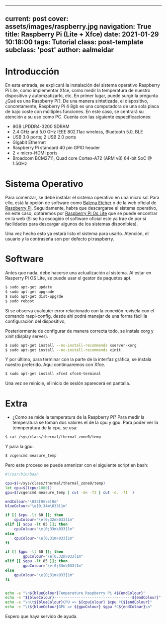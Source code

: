 
---
current: post
cover: assets/images/raspberry.jpg
navigation: True
title: Raspberry Pi (Lite + Xfce)
date: 2021-01-29 10:18:00
tags: Tutorial
class: post-template
subclass: 'post'
author: aalmeidar
---

# Introducción

En esta entrada, se explicará la instalación del sistema operativo Raspberry Pi Lite, como implementar Xfce, como medir la temperatura de nuestro dispositivo y automzatizarlo, etc. 
En primer lugar, puede surgir la pregunta ¿Qué es una Raspberry Pi?. De una manera sintetizada, el dispositivo, concretamente, Raspberry Pi 4 8gb es una computadora de una sola placa de bajo coste con múltiples funciones. En este caso, se centrará su atención a su uso como PC. 
Cuenta con las siguiente especificaciones:
- 8GB LPDDR4-3200 SDRAM
- 2.4 GHz and 5.0 GHz IEEE 802.11ac wireless, Bluetooth 5.0, BLE
- USB 3.0 ports; 2 USB 2.0 ports
- Gigabit Ethernet
- Raspberry Pi standard 40 pin GPIO header
- 2 × micro-HDMI ports 
- Broadcom BCM2711, Quad core Cortex-A72 (ARM v8) 64-bit SoC @ 1.5GHz

# Sistema Operativo

Para comenzar, se debe instalar el sistema operativo en una micro sd. Para ello, está la opción de software como [Balena Etcher](https://www.balena.io/etcher/) o de la web oficial de [Raspberry Pi](https://www.raspberrypi.org/software/). Seguidamente, habra que descargarse el sistema operativo, en este caso, optaremos por [Raspberry Pi Os Lite](https://downloads.raspberrypi.org/raspios_lite_armhf/images/raspios_lite_armhf-2021-05-28/2021-05-07-raspios-buster-armhf-lite.zip) que se puede encontrar en la web (Si se ha escogido el software oficial este ya trae de por sí facilidades para descargar algunos de los sistemas disponibles).

Una vez hecho esto ya estará listo el sistema para usarlo. Atención, el usuario y la contraseña son por defecto pi:raspberry.

# Software

Antes que nada, debe hacerse una actualización al sistema. Al estar en Rasperry Pi OS Lite, se puede usar el gestor de paquetes apt.

```bash
$ sudo apt-get update
$ sudo apt-get upgrade
$ sudo apt-get dist-upgrde
$ sudo reboot
```
Si se observa cualquier error relacionado con la conexión revisela con el comando raspi-config, desde ahí podrá manejar de una forma fácil la configuración del dispositivo,

Posteriormente de configurar de manera correcta todo, se instala xorg y xinit (display server).
```bash
$ sudo apt-get install --no-install-recommends xserver-xorg
$ sudo apt-get install --no-install-recommends xinit
```
 Y por último, para terminar con la parte de la interfaz gráfica, se instala nuestro preferido. Aqui continuaremos con Xfce.
```bash 
$ sudo apt-get install xfce4 xfce4-terminal
```
Una vez se reinicie, el inicio de sesión aparecerá en pantalla.

# Extra

- ¿Como se mide la temperatura de la Raspberry Pi? 
Para medir la temperatura se toman dos valores el de la cpu y gpu. Para poder ver la temnperatura de la cpu, se usa:
```bash
$ cat /sys/class/thermal/thermal_zone0/temp
```
Y para la gpu:
```bash
$ vcgencmd measure_temp 
```
Pero este proceso se puede amenizar con el siguiente script en bash:
```bash
#!/usr/bin/bash

cpu=$(</sys/class/thermal/thermal_zone0/temp)
let cpu=$((cpu/1000))  
gpu=$(vcgencmd measure_temp | cut -d= -f2 | cut -d. -f1  )

endColour="\033[0m\e[0m"
blueColour="\e[0;34m\033[1m"

if [[ $cpu -lt 60 ]]; then
	cpuColour="\e[0;32m\033[1m"
elif [[ $cpu -lt 85 ]]; then
	cpuColour="\e[0;33m\033[1m"
else 
	cpuColour="\e[0;31m\033[1m"
fi

if [[ $gpu -lt 60 ]]; then   
        gpuColour="\e[0;32m\033[1m"             
elif [[ $gpu -lt 85 ]]; then   
        gpuColour="\e[0;33m\033[1m"
else    
	gpuColour="\e[0;31m\033[1m"
fi  


echo -e "\n${blueColour}Temperature Raspberry Pi 4${endColour}"
echo -e "${blueColour}-----------------------------------${endColour}"
echo -e "\n\t${blueColour}CPU => ${cpuColour} $cpu ºC${endColour}"
echo -e "\t${blueColour}GPU => ${gpuColour} $gpu ºC${endColour}\n"
```

Espero que haya servido de ayuda.
